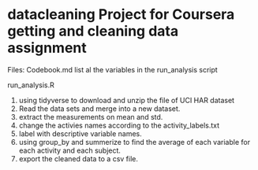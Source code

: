 # datacleaning Project for Coursera getting and cleaning data assignment
Files: Codebook.md
  list al the variables in the run_analysis script
 
run_analysis.R
 1. using tidyverse to download and unzip the file of UCI HAR dataset
 2. Read the data sets and merge into a new dataset.
 3. extract the measurements on mean and std.
 4. change the activies names according to the activity_labels.txt
 5. label with descriptive variable names.
 6. using group_by and summerize to find the average of each variable for each activity and each subject.
 7. export the cleaned data to a csv file.
